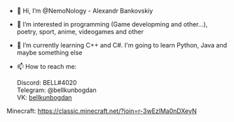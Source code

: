 - 👋 Hi, I’m @NemoNology - Alexandr Bankovskiy
- 👀 I’m interested in programming (Game developming and other...), poetry, sport, anime, videogames and other
- 🌱 I’m currently learning C++ and C#. I'm going to learn Python, Java and maybe something else 
- 📫 How to reach me:

    Discord: BELL#4020  
    Telegram: @bellkunbogdan  
    VK: [bellkunbogdan](vk.com/bellkunbogdan) 

Minecraft: https://classic.minecraft.net/?join=r-3wEzlMa0nDXeyN 

<!---
NemoNology/NemoNology is a ✨ special ✨ repository because its `README.md` (this file) appears on your GitHub profile.
You can click the Preview link to take a look at your changes.
--->
